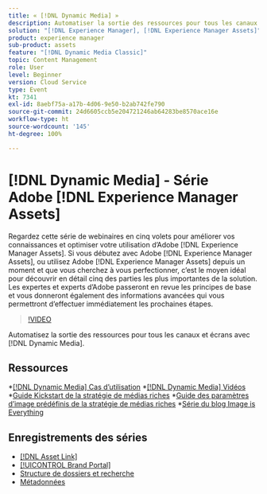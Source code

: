 ```yaml
---
title: « [!DNL Dynamic Media] »
description: Automatiser la sortie des ressources pour tous les canaux et écrans
solution: "[!DNL Experience Manager], [!DNL Experience Manager Assets]"
product: experience manager
sub-product: assets
feature: "[!DNL Dynamic Media Classic]"
topic: Content Management
role: User
level: Beginner
version: Cloud Service
type: Event
kt: 7341
exl-id: 8aebf75a-a17b-4d06-9e50-b2ab742fe790
source-git-commit: 24d6605ccb5e204721246ab64283be8570ace16e
workflow-type: ht
source-wordcount: '145'
ht-degree: 100%

---
```


# [!DNL Dynamic Media] - Série Adobe [!DNL Experience Manager Assets]

Regardez cette série de webinaires en cinq volets pour améliorer vos connaissances et optimiser votre utilisation dʼAdobe [!DNL Experience Manager Assets]. Si vous débutez avec Adobe [!DNL Experience Manager Assets], ou utilisez Adobe [!DNL Experience Manager Assets] depuis un moment et que vous cherchez à vous perfectionner, c’est le moyen idéal pour découvrir en détail cinq des parties les plus importantes de la solution. Les expertes et experts d’Adobe passeront en revue les principes de base et vous donneront également des informations avancées qui vous permettront d’effectuer immédiatement les prochaines étapes.

>[!VIDEO](https://video.tv.adobe.com/v/332132/?quality=12&learn=on&hidetitle=true)

Automatisez la sortie des ressources pour tous les canaux et écrans avec [!DNL Dynamic Media].

## Ressources

*[[!DNL Dynamic Media] Cas d’utilisation](https://www.adobe.com/content/dam/acom/en/marketing-cloud/experience-manager/pdfs/dynamic-media_dynamic-media-classic-use-cases-2019.pdf)
*[[!DNL Dynamic Media] Vidéos](https://experienceleague.adobe.com/docs/experience-manager-learn/assets/dynamic-media/dynamic-media-overview-feature-video-use.html?lang=fr#dynamic-media)
*[Guide Kickstart de la stratégie de médias riches](https://www.adobe.com/content/dam/www/us/en/experience-manager/pdfs/dynamic-media-kickstart-guide-2019.pdf)
*[Guide des paramètres d’image prédéfinis de la stratégie de médias riches](https://www.adobe.com/content/dam/www/us/en/experience-manager/pdfs/dynamic-media-image-preset-guide.pdf)
*[Série du blog Image is Everything](https://blog.adobe.com/en/2019/04/11/image-is-everything-part-1-has-your-rich-media-strategy-expired.html#gs.iou0ek)

## Enregistrements des séries

* [[!DNL Asset Link]](asset-link.md)
* [[!UICONTROL Brand Portal]](brand-portal.md)
* [Structure de dossiers et recherche](folder-structure-search.md)
* [Métadonnées](metadata.md)
